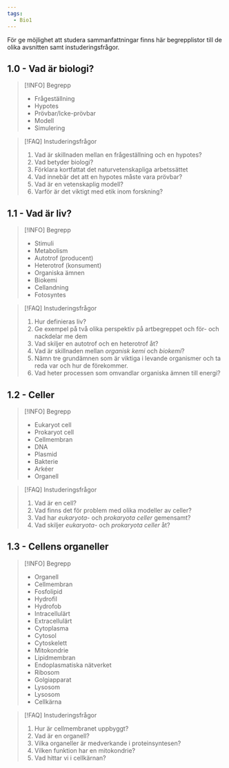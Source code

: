 ```yaml
---
tags:
  - Bio1
---
```

För ge möjlighet att studera sammanfattningar finns här begrepplistor till de olika avsnitten samt instuderingsfrågor.

## 1.0 - Vad är biologi?

>[!INFO] Begrepp
>- Frågeställning
>- Hypotes
>- Prövbar/Icke-prövbar
>- Modell
>- Simulering

>[!FAQ] Instuderingsfrågor
>1. Vad är skillnaden mellan en frågeställning och en hypotes?
>2. Vad betyder biologi?
>3. Förklara kortfattat det naturvetenskapliga arbetssättet
>4. Vad innebär det att en hypotes måste vara prövbar?
>5. Vad är en vetenskaplig modell?
>6. Varför är det viktigt med etik inom forskning?
## 1.1 - Vad är liv?

>[!INFO] Begrepp
>- Stimuli
>- Metabolism
>- Autotrof (producent)
>- Heterotrof (konsument)
>- Organiska ämnen
>- Biokemi
>- Cellandning
>- Fotosyntes

>[!FAQ] Instuderingsfrågor
>1.  Hur definieras liv?
>2. Ge exempel på två olika perspektiv på artbegreppet och för- och nackdelar me dem
>3. Vad skiljer en autotrof och en heterotrof åt?
>4. Vad är skillnaden mellan *organisk kemi* och *biokemi*?
>5. Nämn tre grundämnen som är viktiga i levande organismer och ta reda var och hur de förekommer.
>6.  Vad heter processen som omvandlar organiska ämnen till energi?
## 1.2 - Celler

>[!INFO] Begrepp
>- Eukaryot cell
>- Prokaryot cell
>- Cellmembran
>- DNA
>- Plasmid
>- Bakterie
>- Arkéer
>- Organell

>[!FAQ] Instuderingsfrågor
>1. Vad är en cell?
>2. Vad finns det för problem med olika modeller av celler?
>3. Vad har *eukaryota-* och *prokaryota celler* gemensamt?
>4. Vad skiljer *eukaryota-* och *prokaryota celler* åt?

## 1.3 - Cellens organeller

>[!INFO] Begrepp
>- Organell
>- Cellmembran
>- Fosfolipid
>- Hydrofil
>- Hydrofob
>- Intracellulärt
>- Extracellulärt
>- Cytoplasma
>- Cytosol
>- Cytoskelett
>- Mitokondrie
>- Lipidmembran
>- Endoplasmatiska nätverket
>- Ribosom
>- Golgiapparat
>- Lysosom
>- Lysosom
>- Cellkärna

>[!FAQ] Instuderingsfrågor
>1. Hur är cellmembranet uppbyggt?
>2. Vad är en organell?
>3. Vilka organeller är medverkande i proteinsyntesen?
>4. Vilken funktion har en mitokondrie?
>5. Vad hittar vi i cellkärnan?



